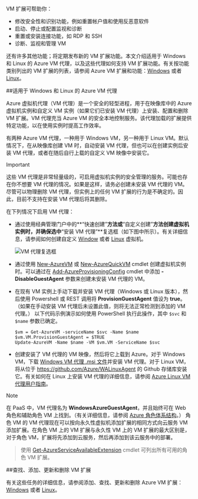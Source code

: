 

VM 扩展可帮助你：

-   修改安全性和识别功能，例如重置帐户值和使用反恶意软件
-   启动、停止或配置监视和诊断
-   重置或安装连接功能，如 RDP 和 SSH
-   诊断、监视和管理 VM

还有许多其他功能；将定期发布新的 VM 扩展功能。本文介绍适用于 Windows 和 Linux 的 Azure VM 代理，以及这些代理如何支持 VM 扩展功能。有关按功能类别列出的 VM 扩展的列表，请参阅 Azure VM 扩展和功能：[Windows](../articles/virtual-machines/virtual-machines-windows-extensions-features.md) 或者 [Linux](../articles/virtual-machines/virtual-machines-linux-extensions-features.md)。

##适用于 Windows 和 Linux 的 Azure VM 代理

Azure 虚拟机代理（VM 代理）是一个安全的轻型进程，用于在映像库中的 Azure 虚拟机实例和自定义 VM 实例（如果它们已安装 VM 代理）上安装、配置和删除 VM 扩展。VM 代理充当 Azure VM 的安全本地控制服务。该代理加载的扩展提供特定功能，以在使用实例时提高工作效率。

有两种 Azure VM 代理，一种用于 Windows VM，另一种用于 Linux VM。默认情况下，在从映像库创建 VM 时，自动安装 VM 代理，但也可以在创建实例后安装 VM 代理，或者在随后自行上载的自定义 VM 映像中安装它。

>[!IMPORTANT]
> 这些 VM 代理是非常轻量级的，可启用虚拟机实例的安全管理的服务。可能也存在你不想要 VM 代理的情况。如果是这样，请务必创建未安装 VM 代理的 VM。尽管可以物理删除 VM 代理，但实例上的任何 VM 扩展的行为是不确定的。因此，目前不支持在安装 VM 代理后将其删除。

在下列情况下启用 VM 代理：

-   通过使用经典管理门户中的**“快速创建”**方法或**“自定义创建”**方法创建虚拟机实例时，并确保选中**“安装 VM 代理”**复选框（如下图中所示）。有关详细信息，请参阅如何创建自定义 [Window](../articles/virtual-machines/virtual-machines-windows-classic-createportal.md) 或者 [Linux](../articles/virtual-machines/virtual-machines-linux-classic-createportal.md) 虚拟机。

    ![VM 代理复选框](./media/virtual-machines-common-classic-agents-and-extensions/IC719409.png)

-   通过使用 [New-AzureVM](https://msdn.microsoft.com/zh-cn/library/azure/dn495254.aspx) 或 [New-AzureQuickVM](https://msdn.microsoft.com/zh-cn/library/azure/dn495183.aspx) cmdlet 创建虚拟机实例时。可以通过在 [Add-AzureProvisioningConfig](https://msdn.microsoft.com/zh-cn/library/azure/dn495299.aspx) cmdlet 中添加 **-DisableGuestAgent** 参数来创建未安装 VM 代理的 VM。

-   在现有 VM 实例上手动下载并安装 VM 代理（Windows 或 Linux 版本），然后使用 Powershell 或 REST 调用将 **ProvisionGuestAgent** 值设为 **true**。（如果在手动安装 VM 代理后未设置此值，则将无法正常检测到添加的 VM 代理。） 以下代码示例演示如何使用 PowerShell 执行此操作，其中 `$svc` 和 `$name` 参数已确定。

        $vm = Get-AzureVM -serviceName $svc -Name $name
        $vm.VM.ProvisionGuestAgent = $TRUE
        Update-AzureVM -Name $name -VM $vm.VM -ServiceName $svc

-   创建安装了 VM 代理的 VM 映像，然后将它上载到 Azure。对于 Windows VM，下载 [Windows VM 代理 .msi 文件](http://go.microsoft.com/fwlink/?LinkID=394789)并安装 VM 代理。对于 Linux VM，将从位于 <https://github.com/Azure/WALinuxAgent> 的 Github 存储库安装它。有关如何在 Linux 上安装 VM 代理的详细信息，请参阅 [Azure Linux VM 代理用户指南](../articles/virtual-machines/virtual-machines-linux-agent-user-guide.md)。

>[!NOTE]
>在 PaaS 中，VM 代理名为 **WindowsAzureGuestAgent**，并且始终可在 Web 角色和辅助角色 VM 上找到。（有关详细信息，请参阅 [Azure 角色体系结构](http://blogs.msdn.com/b/kwill/archive/2011/05/05/windows-azure-role-architecture.aspx)。） 角色 VM 的 VM 代理现在可以按向永久性虚拟机添加扩展的相同方式向云服务 VM 添加扩展。在角色 VM 上的 VM 扩展与永久性 VM 上的 VM 扩展的最大区别是，对于角色 VM，扩展将先添加到云服务，然后再添加到该云服务中的部署。

>使用 [Get-AzureServiceAvailableExtension](https://msdn.microsoft.com/zh-cn/library/azure/dn722498.aspx) cmdlet 可列出所有可用的角色 VM 扩展。

##查找、添加、更新和删除 VM 扩展  

有关这些任务的详细信息，请参阅添加、查找、更新和删除 Azure VM 扩展：[Windows](../articles/virtual-machines/virtual-machines-windows-classic-manage-extensions.md) 或者 [Linux](../articles/virtual-machines/virtual-machines-linux-classic-manage-extensions.md)。
